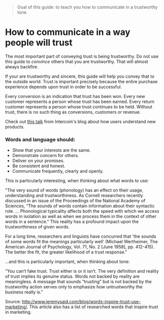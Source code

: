 > Goal of this guide: to teach you how to communicate in a trustworthy tone

# How to communicate in a way people will trust

The most important part of conveying trust is being trustworthy. Do not use this guide to *convince* others that you are trustworthy. That will almost always backfire.

If your are trustworthy and sincere, this guide will help you convey that to the outside world. Trust is important precisely because the entire purchase experience depends upon trust in order to be successful.

Every conversion is an indication that trust has been won. Every new customer represents a person whose trust has been earned. Every return customer represents a person whose trust continues to be held. Without trust, there is no such thing as conversions, customers or revenue.

Check out [this talk](https://blog.intercom.io/users-understand-new-products/) from Intercom's blog about how users understand new products.

### Words and language should:

* Show that your interests are the same.
* Demonstrate concern for others.
* Deliver on your promises.
* Be consistent and honest.
* Communicate frequently, clearly and openly.

This is particularly interesting, when thinking about what words to use:

"The very sound of words (phonology) has an effect on their usage, understanding and trustworthiness. As Cornell researchers recently discussed in an issue of the Proceedings of the National Academy of Sciences, “The sounds of words contain information about their syntactic role. … Phonological typicality affects both the speed with which we access words in isolation as well as when we process them in the context of other words in a sentence.” This reality has a profound impact upon the trustworthiness of given words.

For a long time, researchers and linguists have concurred that 'the sounds of some words fit the meanings particularly well' (Michael Wertheimer, The American Journal of Psychology, Vol. 71, No. 2 [June 1958], pp. 412-415). The better the fit, the greater likelihood of a trust response."

…and this is particularly important, when thinking about tone:

"You can’t fake trust. Trust either is or it isn’t. The very definition and reality of trust implies its genuine status. Words not backed by reality are meaningless. A message that sounds “trusting” but is not backed by the trustworthy action serves only to emphasize how untrustworthy the business really is."

Source: http://www.jeremysaid.com/blog/words-inspire-trust-use-marketing/. This article also has a list of researched words that inspire trust in marketing.
